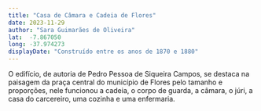 ```yaml
---
title: "Casa de Câmara e Cadeia de Flores"
date: 2023-11-29
author: "Sara Guimarães de Oliveira"
lat:  -7.867050
long: -37.974273
displayDate: "Construído entre os anos de 1870 e 1880" 
---
```


O edifício, de autoria de Pedro Pessoa de Siqueira Campos, se destaca na paisagem da praça central do município de Flores pelo tamanho e proporções, nele funcionou a cadeia, o corpo de guarda, a câmara, o júri, a casa do carcereiro, uma cozinha e uma enfermaria.

